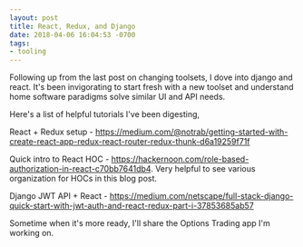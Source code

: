 ```yaml
---
layout: post
title: React, Redux, and Django
date: 2018-04-06 16:04:53 -0700
tags:
- tooling
---
```


Following up from the last post on changing toolsets, I dove into django and react. It's been invigorating to start fresh with a new toolset and understand home software paradigms solve similar UI and API needs.

Here's a list of helpful tutorials I've been digesting,

React + Redux setup -  https://medium.com/@notrab/getting-started-with-create-react-app-redux-react-router-redux-thunk-d6a19259f71f

Quick intro to React HOC -
https://hackernoon.com/role-based-authorization-in-react-c70bb7641db4. Very
helpful to see various organization for HOCs in this blog post.

Django JWT API + React - https://medium.com/netscape/full-stack-django-quick-start-with-jwt-auth-and-react-redux-part-i-37853685ab57

Sometime when it's more ready, I'll share the Options Trading app I'm working on.
